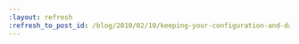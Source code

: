 ```yaml
---
:layout: refresh
:refresh_to_post_id: /blog/2010/02/10/keeping-your-configuration-and-data-in-subversion
---
```

